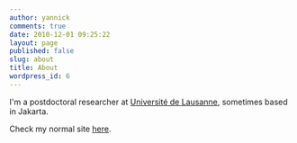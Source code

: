 ```yaml
---
author: yannick
comments: true
date: 2010-12-01 09:25:22
layout: page
published: false
slug: about
title: About
wordpress_id: 6
---
```


I'm a postdoctoral researcher at [Université de Lausanne](http://www.unil.ch/), sometimes based in Jakarta.

Check my normal site [here](http://yannick.poulet.org).
